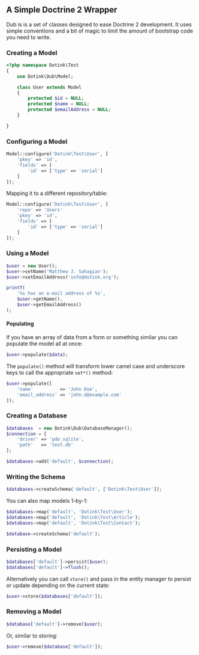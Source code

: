 ## A Simple Doctrine 2 Wrapper

Dub is is a set of classes designed to ease Doctrine 2 development.  It uses simple conventions and a bit of magic to limit the amount of bootstrap code you need to write.

### Creating a Model

```php
<?php namespace Dotink\Test
{
	use Dotink\Dub\Model;

	class User extends Model
	{
		protected $id = NULL;
		protected $name = NULL;
		protected $emailAddress = NULL;
	}

}
```

### Configuring a Model

```php
Model::configure('Dotink\Test\User', [
	'pkey' => 'id',
	'fields' => [
		'id' => ['type' => 'serial']
	]
]);
```

Mapping it to a different repository/table:

```php
Model::configure('Dotink\Test\User', [
	'repo' => 'Users'
	'pkey' => 'id',
	'fields' => [
		'id' => ['type' => 'serial']
	]
]);
```

### Using a Model

```php
$user = new User();
$user->setName('Matthew J. Sahagian');
$user->setEmailAddress('info@dotink.org');

printf(
	'%s has an e-mail address of %s',
	$user->getName(),
	$user->getEmailAddress()
);
```

#### Populating

If you have an array of data from a form or something similar you can populate the model all at once:

```php
$user->populate($data);
```

The `populate()` method will transform lower camel case and underscore keys to call the appropriate `set*()` method:

```php
$user->populate([
	'name'          => 'John Doe',
	'email_address' => 'john.d@example.com'
]);
```

### Creating a Database

```php
$databases  = new Dotink\Dub\DatabaseManager();
$connection = [
	'driver' => 'pdo_sqlite',
	'path'   => 'test.db'
];

$databases->add('default', $connection);
```

### Writing the Schema

```php
$databases->createSchema('default', ['Dotink\Test\User']);
```

You can also map models 1-by-1:

```php
$databases->map('default', 'Dotink\Test\User');
$databases->map('default', 'Dotink\Test\Article');
$databases->map('default', 'Dotink\Test\Contact');

$database->createSchema('default');
```

### Persisting a Model

```php
$databases['default']->persist($user);
$databases['default']->flush();
```

Alternatively you can call `store()` and pass in the entity manager to persist or update depending on the current state:

```php
$user->store($databases['default']);
```

### Removing a Model

```php
$database['default']->remove($user);
```

Or, similar to storing:

```php
$user->remove($database['default']);
```